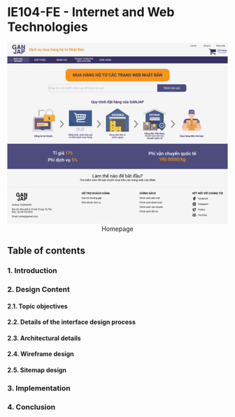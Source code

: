 # IE104-FE - Internet and Web Technologies

<div align="center">
<img src="Images/Homepage.png" alt="GANJAP's homepage""/>
  Homepage
</div>

## Table of contents

### 1. Introduction

### 2. Design Content
#### 2.1. Topic objectives
#### 2.2. Details of the interface design process
#### 2.3. Architectural details
#### 2.4. Wireframe design
#### 2.5. Sitemap design

### 3. Implementation

### 4. Conclusion



